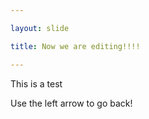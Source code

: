 ```yaml
---

layout: slide

title: Now we are editing!!!!

---
```


This is a test

Use the left arrow to go back!

